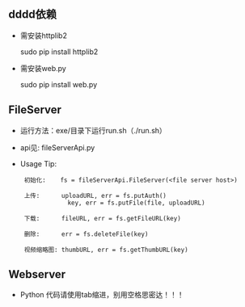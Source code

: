 dddd依赖
----


 * 需安装httplib2

    sudo pip install httplib2

 * 需安装web.py

    sudo pip install web.py

FileServer
----------

 * 运行方法：exe/目录下运行run.sh（./run.sh）
 * api见: fileServerApi.py

 * Usage Tip:

        初始化:    fs = fileServerApi.FileServer(<file server host>)

        上传:      uploadURL, err = fs.putAuth()
                    key, err = fs.putFile(file, uploadURL)

        下载:      fileURL, err = fs.getFileURL(key)

        删除:      err = fs.deleteFile(key)

        视频缩略图: thumbURL, err = fs.getThumbURL(key)

Webserver
---------

 * Python 代码请使用tab缩进，别用空格思密达！！！

